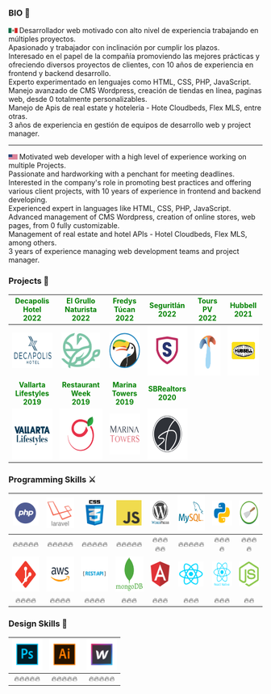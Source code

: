 ### BIO 🤖

<img src='https://raw.githubusercontent.com/cloudxyz/cloudxyz/master/flags/mx.png' height='10px' > Desarrollador web motivado con alto nivel de experiencia trabajando en múltiples proyectos.<br/>
Apasionado y trabajador con inclinación por cumplir los plazos.<br/>
Interesado en el papel de la compañía promoviendo las mejores prácticas y ofreciendo diversos proyectos de clientes, con 10 años de experiencia en frontend y backend desarrollo.<br/>
Experto experimentado en lenguajes como HTML, CSS, PHP, JavaScript.<br/>
Manejo avanzado de CMS Wordpress, creación de tiendas en línea, paginas web, desde 0 totalmente personalizables.<br/>
Manejo de Apis de real estate y hoteleria - Hote Cloudbeds, Flex MLS, entre otras.<br/>
3 años de experiencia en gestión de equipos de desarrollo web y project manager.

------------

<img src='https://raw.githubusercontent.com/cloudxyz/cloudxyz/master/flags/usa.png' height='10px' > Motivated web developer with a high level of experience working on multiple Projects.<br/>
Passionate and hardworking with a penchant for meeting deadlines.<br/>
Interested in the company's role in promoting best practices and offering various client projects, with 10 years of experience in frontend and backend developing.<br/>
Experienced expert in languages like HTML, CSS, PHP, JavaScript.<br/>
Advanced management of CMS Wordpress, creation of online stores, web pages, from 0 fully customizable.<br/>
Management of real estate and hotel APIs - Hotel Cloudbeds, Flex MLS, among others.<br/>
3 years of experience managing web development teams and project manager.

### Projects 🚀
|<span style="color:green"><strong>Decapolis Hotel<br/>2022</strong></span>|<span style="color:green"><strong>El Grullo Naturista<br/>2022</strong></span>|<span style="color:green"><strong>Fredys Túcan<br/>2022</strong></span>|<span style="color:green"><strong>Seguritlán<br/>2022</strong></span>|<span style="color:green"><strong>Tours PV<br/>2022</strong></span>|<span style="color:green"><strong>Hubbell<br/>2021</strong></span>|
| :------------: | :------------: |:------------: |:------------: |:------------: |:------------: |
|<a href="https://decapolishotel.com/"><img src='https://raw.githubusercontent.com/cloudxyz/cloudxyz/master/portfolio/decapolis.png' height='70px' ></a>|<a href="https://www.elgrullonaturista.com.mx/"><img src='https://raw.githubusercontent.com/cloudxyz/cloudxyz/master/portfolio/grullo.png' height='70px' ></a>|<a href="https://fredystucan.com/"><img src='https://raw.githubusercontent.com/cloudxyz/cloudxyz/master/portfolio/fredys.png' height='70px' ></a>|<a href="https://www.seguritlan.com/"><img src='https://raw.githubusercontent.com/cloudxyz/cloudxyz/master/portfolio/seguritlan.png' height='100px' ></a>|<a href="https://toursenpuertovallarta.com/"><img src='https://raw.githubusercontent.com/cloudxyz/cloudxyz/master/portfolio/tours.png' height='100px' ></a>|<a href="http://hubbellmexico.web-club.es/"><img src='https://raw.githubusercontent.com/cloudxyz/cloudxyz/master/portfolio/hubbell.png' height='100px'> </a>|
|<span style="color:green"><strong>Vallarta Lifestyles<br/>2019</strong></span>|<span style="color:green"><strong>Restaurant Week<br/>2019</strong></span>|<span style="color:green"><strong>Marina Towers<br/>2019</strong></span>|<span style="color:green"><strong>SBRealtors<br/>2020</strong></span>|
|<a href="https://vallartalifestyles.com/"><img src='https://raw.githubusercontent.com/cloudxyz/cloudxyz/master/portfolio/vl.png' height='100px' ></a>|<a href="https://restaurantweekpv.com/"><img src='https://raw.githubusercontent.com/cloudxyz/cloudxyz/master/portfolio/rw.png' height='100px' ></a>|<a href="https://marinatowers.mx/"><img src='https://raw.githubusercontent.com/cloudxyz/cloudxyz/master/portfolio/mt.png' height='80px' ></a>|<a href="https://sbrealtors.mx/"><img src='https://raw.githubusercontent.com/cloudxyz/cloudxyz/master/portfolio/sb.png' height='100px' ></a>|
### Programming Skills ⚔️
|<img src='https://raw.githubusercontent.com/cloudxyz/cloudxyz/master/skills/php.png' height='50px' >|<img src='https://raw.githubusercontent.com/cloudxyz/cloudxyz/master/skills/laravel.png' height='60px'>|<img src='https://raw.githubusercontent.com/cloudxyz/cloudxyz/master/skills/css.png' height='50px'>|<img src='https://raw.githubusercontent.com/cloudxyz/cloudxyz/master/skills/javascript.jpg' height='50px'>|<img src='https://raw.githubusercontent.com/cloudxyz/cloudxyz/master/skills/wordpress.png' height='50px'>|<img src='https://raw.githubusercontent.com/cloudxyz/cloudxyz/master/skills/mysql.png' height='70px'>|<img src='https://raw.githubusercontent.com/cloudxyz/cloudxyz/master/skills/python.png' height='50px' >|<img src='https://raw.githubusercontent.com/cloudxyz/cloudxyz/master/skills/scrapy.png' height='50px'>|
| :------------: | :------------: |:------------: |:------------: |:------------: |:------------: |:------------: |:------------: |
|🔥🔥🔥🔥🔥|🔥🔥🔥🔥🔥|🔥🔥🔥🔥🔥|🔥🔥🔥🔥🔥|🔥🔥🔥🔥🔥|🔥🔥🔥🔥🔥|🔥🔥🔥🔥|🔥🔥🔥🔥|
|<img src='https://raw.githubusercontent.com/cloudxyz/cloudxyz/master/skills/git.png' height='70px'>|<img src='https://raw.githubusercontent.com/cloudxyz/cloudxyz/master/skills/aws.png' height='70px'>|<img src='https://raw.githubusercontent.com/cloudxyz/cloudxyz/master/skills/apirest.png' height='70px'>|<img src='https://raw.githubusercontent.com/cloudxyz/cloudxyz/master/skills/mongo.png' height='70px' >|<img src='https://raw.githubusercontent.com/cloudxyz/cloudxyz/master/skills/angular.png' height='50px'>|<img src='https://raw.githubusercontent.com/cloudxyz/cloudxyz/master/skills/react.png' height='50px'>|<img src='https://raw.githubusercontent.com/cloudxyz/cloudxyz/master/skills/reactnative.png' height='50px'>|<img src='https://raw.githubusercontent.com/cloudxyz/cloudxyz/master/skills/nodejs.png' height='50px' >|
|🔥🔥🔥🔥|🔥🔥🔥🔥|🔥🔥🔥🔥|🔥🔥🔥|🔥🔥🔥|🔥🔥🔥|🔥🔥🔥|🔥🔥|

### Design Skills 🎨
|<img src='https://raw.githubusercontent.com/cloudxyz/cloudxyz/master/skills/photoshop.png' height='60px' >|<img src='https://raw.githubusercontent.com/cloudxyz/cloudxyz/master/skills/illustrator.png' height='60px'>|<img src='https://raw.githubusercontent.com/cloudxyz/cloudxyz/master/skills/webflow.png' height='60px'>|
| :------------: | :------------: |:------------: |
|🔥🔥🔥🔥🔥|🔥🔥🔥🔥🔥|🔥🔥🔥🔥🔥|
